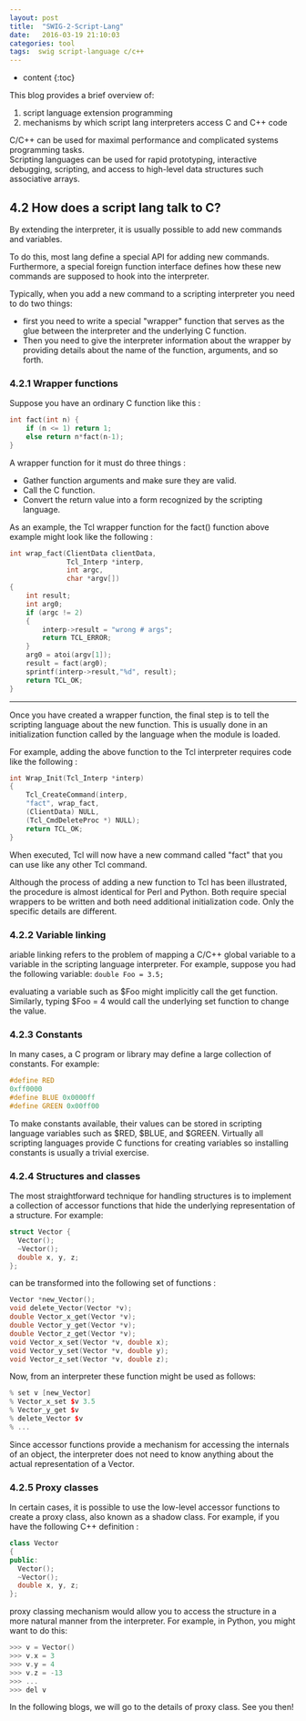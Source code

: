 ```yaml
---
layout: post
title:  "SWIG-2-Script-Lang"
date:   2016-03-19 21:10:03
categories: tool
tags:  swig script-language c/c++
---
```


* content
{:toc}

This blog provides a brief overview of:
 1. script language extension programming
 2. mechanisms by which script lang interpreters access C and C++ code
 
C/C++ can be used for maximal performance and complicated systems programming tasks.  
Scripting languages can be used for rapid prototyping, interactive debugging, scripting, 
and access to high-level data structures such associative arrays. 

## 4.2 How does a script lang talk to C?
By extending the interpreter, it is usually possible to add new commands and variables.

To do this, most lang define a special API for adding new commands. Furthermore, a special foreign function interface 
defines how these new commands are supposed to hook into the interpreter.

Typically, when you add a new command to a scripting interpreter you need to do two things:
 - first you need to write a special "wrapper" function that serves as the glue between the 
interpreter and the underlying C function. 
 - Then you need to give the interpreter information about the wrapper by providing 
details about the name of the function, arguments, and so forth.

### 4.2.1 Wrapper functions
Suppose you have an ordinary C function like this :
```c++
int fact(int n) {
    if (n <= 1) return 1;
    else return n*fact(n-1);
}
```

A wrapper function for it must do three things :
 - Gather function arguments and make sure they are valid.
 - Call the C function.
 - Convert the return value into a form recognized by the scripting language.
 
As an example, the Tcl wrapper function for the fact() function above example might look like the following :
```c++
int wrap_fact(ClientData clientData, 
              Tcl_Interp *interp,
              int argc, 
              char *argv[]) 
{
    int result;
    int arg0;
    if (argc != 2) 
    {
        interp->result = "wrong # args";
        return TCL_ERROR;
    }
    arg0 = atoi(argv[1]);
    result = fact(arg0);
    sprintf(interp->result,"%d", result);
    return TCL_OK;
}
```
---
Once you have created a wrapper function, the final step is to tell the scripting language about the new function. 
This is usually done in an initialization function called by the language when the module is loaded. 

For example, adding the above function to the Tcl interpreter requires code like the following :
```c++
int Wrap_Init(Tcl_Interp *interp)
{
    Tcl_CreateCommand(interp, 
    "fact", wrap_fact, 
    (ClientData) NULL,
    (Tcl_CmdDeleteProc *) NULL);
    return TCL_OK;
}
```
When executed, Tcl will now have a new command called "fact" that you can use like any other Tcl command.

Although the process of adding a new function to Tcl has been illustrated, the procedure is almost identical 
for Perl and Python. Both require special wrappers to be written and both need additional initialization code.
Only the specific details are different.

### 4.2.2 Variable linking
ariable linking refers to the problem of mapping a C/C++ global variable to a variable in the scripting language 
interpreter. For example, suppose you had the following variable: `double Foo = 3.5;`

evaluating a variable such as $Foo might implicitly call the get function. Similarly, typing $Foo = 4 would call the 
underlying set function to change the value.

### 4.2.3 Constants
In many cases, a C program or library may define a large collection of constants. For example:
```c++
#define RED
0xff0000
#define BLUE 0x0000ff
#define GREEN 0x00ff00
```
To make constants available, their values can be stored in scripting language variables such as $RED, $BLUE, and $GREEN.
Virtually all scripting languages provide C functions for creating variables so installing constants is usually a trivial 
exercise.

### 4.2.4 Structures and classes
The most straightforward technique for handling structures is to implement a collection of accessor functions that hide the underlying representation of a structure. For example:
```c++
struct Vector {
  Vector();
  ~Vector();
  double x, y, z;
};
```
can be transformed into the following set of functions :
```c++
Vector *new_Vector();
void delete_Vector(Vector *v);
double Vector_x_get(Vector *v);
double Vector_y_get(Vector *v);
double Vector_z_get(Vector *v);
void Vector_x_set(Vector *v, double x);
void Vector_y_set(Vector *v, double y);
void Vector_z_set(Vector *v, double z);
```
Now, from an interpreter these function might be used as follows:
```c++
% set v [new_Vector]
% Vector_x_set $v 3.5
% Vector_y_get $v
% delete_Vector $v
% ...
```
Since accessor functions provide a mechanism for accessing the internals of an object, the interpreter does not need to know anything about the actual representation of a Vector.

### 4.2.5 Proxy classes
In certain cases, it is possible to use the low-level accessor functions to create a proxy class, also known as a shadow class. For example, if you have the following C++ definition :
```c++
class Vector 
{
public:
  Vector();
  ~Vector();
  double x, y, z;
};
```
proxy classing mechanism would allow you to access the structure in a more natural manner from the interpreter. For example, in Python, you might want to do this:
```c++
>>> v = Vector()
>>> v.x = 3
>>> v.y = 4
>>> v.z = -13
>>> ...
>>> del v
```
In the following blogs, we will go to the details of proxy class. See you then!
